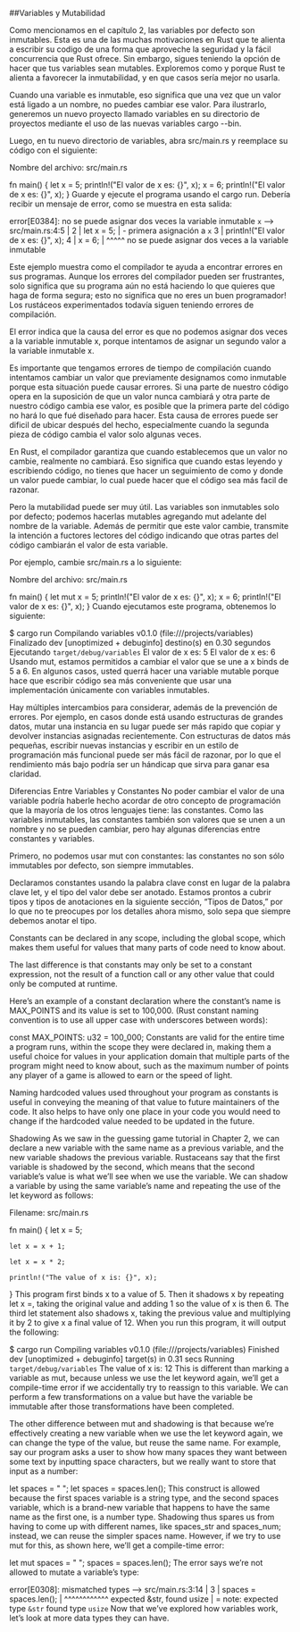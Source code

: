 ##Variables y Mutabilidad

Como mencionamos en el capítulo 2, las variables por defecto son inmutables. Esta es una de las muchas motivaciones en Rust que te alienta a escribir su codigo de una forma que aproveche la seguridad y la fácil concurrencia que Rust ofrece. Sin embargo, sigues teniendo la opción de hacer que tus variables sean mutables. Exploremos como y 
porque Rust te alienta a favorecer la inmutabilidad, y en que casos sería mejor no usarla.

Cuando una variable es inmutable, eso significa que una vez que un valor está ligado a un nombre, no puedes cambiar ese valor. Para ilustrarlo, generemos un nuevo proyecto llamado variables en su directorio de proyectos mediante el uso de las nuevas variables cargo --bin.

Luego, en tu nuevo directorio de variables, abra src/main.rs y reemplace su código con el siguiente:

Nombre del archivo: src/main.rs

fn main() {
    let x = 5;
    println!("El valor de x es: {}", x);
    x = 6;
    println!("El valor de x es: {}", x);
}
Guarde y ejecute el programa usando el cargo run. Debería recibir un mensaje de error, como se muestra en esta salida:

error[E0384]: no se puede asignar dos veces la variable inmutable `x`
 --> src/main.rs:4:5
  |
2 |     let x = 5;
  |         - primera asignación a `x`
3 |     println!("El valor de x es: {}", x);
4 |     x = 6;
  |     ^^^^^ no se puede asignar dos veces a la variable inmutable

Este ejemplo muestra como el compilador te ayuda a encontrar errores en sus programas. Aunque los errores del compilador pueden ser frustrantes, solo significa que su programa aún no está haciendo lo que quieres que haga de forma segura; esto no significa que no eres un buen programador! Los rustáceos experimentados todavía siguen teniendo errores de compilación.

El error indica que la causa del error es que no podemos asignar dos veces a la variable inmutable x, porque
intentamos de asignar un segundo valor a la variable inmutable x.

Es importante que tengamos errores de tiempo de compilación cuando intentamos cambiar un valor que previamente designamos como inmutable porque esta situación puede causar errores. Si una parte de nuestro código opera en la suposición de que un valor nunca cambiará y otra parte de nuestro código cambia ese valor, es posible que la primera parte del código no hará lo que fué diseñado para hacer. Esta causa de errores puede ser dificil de ubicar después del hecho, especialmente cuando la segunda pieza de código cambia el valor solo algunas veces.

En Rust, el compilador garantiza que cuando establecemos que un valor no cambie, realmente no cambiará. Eso significa que cuando estas leyendo y escribiendo código, no tienes que hacer un seguimiento de como y donde un valor puede cambiar, lo cual puede hacer que el código sea más facil de razonar.

Pero la mutabilidad puede ser muy útil. Las variables son inmutables solo por defecto; podemos hacerlas mutables agregando mut adelante del nombre de la variable. Además de permitir que este valor cambie, transmite la intención a fuctores lectores del código indicando que otras partes del código cambiarán el valor de esta variable.

Por ejemplo, cambie src/main.rs a lo siguiente:

Nombre del archivo: src/main.rs

fn main() {
    let mut x = 5;
    println!("El valor de x es: {}", x);
    x = 6;
    println!("El valor de x es: {}", x);
}
Cuando ejecutamos este programa, obtenemos lo siguiente:

$ cargo run
   Compilando variables v0.1.0 (file:///projects/variables)
    Finalizado dev [unoptimized + debuginfo] destino(s) en 0.30 segundos
     Ejecutando `target/debug/variables`
El valor de x es: 5
El valor de x es: 6
Usando mut, estamos permitidos a cambiar el valor que se une a x binds de 5 a 6. En algunos casos, usted querrá hacer una variable mutable porque hace que escribir código sea más conveniente que usar una implementación únicamente con variables inmutables.

Hay múltiples intercambios para considerar, además de la prevención de errores. Por ejemplo, en casos donde está usando estructuras de grandes datos, mutar una instancia en su lugar puede ser más rapido que copiar y devolver instancias asignadas recientemente. Con estructuras de datos más pequeñas, escribir nuevas instancias y escribir en un estilo de programación más funcional puede ser más fácil de razonar, por lo que el rendimiento más bajo podría ser un hándicap que sirva para ganar esa claridad.

Diferencias Entre Variables y Constantes
No poder cambiar el valor de una variable podría haberle hecho acordar de otro concepto de programación que la mayoría de los otros lenguajes tiene: las constantes. Como las variables inmutables, las constantes también son valores que se unen a un nombre y no se pueden cambiar, pero hay algunas diferencias entre constantes y variables.

Primero, no podemos usar mut con constantes: las constantes no son sólo immutables por defecto, son siempre immutables.


Declaramos constantes usando la palabra clave const en lugar de la palabra clave let, y el tipo del valor debe ser anotado. Estamos prontos a cubrir tipos y tipos de anotaciones en la siguiente sección, “Tipos de Datos,” por lo que no te preocupes por los detalles ahora mismo, solo sepa que siempre debemos anotar el tipo.


Constants can be declared in any scope, including the global scope, which makes them useful for values that many parts of code need to know about.

The last difference is that constants may only be set to a constant expression, not the result of a function call or any other value that could only be computed at runtime.

Here’s an example of a constant declaration where the constant’s name is MAX_POINTS and its value is set to 100,000. (Rust constant naming convention is to use all upper case with underscores between words):

const MAX_POINTS: u32 = 100_000;
Constants are valid for the entire time a program runs, within the scope they were declared in, making them a useful choice for values in your application domain that multiple parts of the program might need to know about, such as the maximum number of points any player of a game is allowed to earn or the speed of light.

Naming hardcoded values used throughout your program as constants is useful in conveying the meaning of that value to future maintainers of the code. It also helps to have only one place in your code you would need to change if the hardcoded value needed to be updated in the future.

Shadowing
As we saw in the guessing game tutorial in Chapter 2, we can declare a new variable with the same name as a previous variable, and the new variable shadows the previous variable. Rustaceans say that the first variable is shadowed by the second, which means that the second variable’s value is what we’ll see when we use the variable. We can shadow a variable by using the same variable’s name and repeating the use of the let keyword as follows:

Filename: src/main.rs

fn main() {
    let x = 5;

    let x = x + 1;

    let x = x * 2;

    println!("The value of x is: {}", x);
}
This program first binds x to a value of 5. Then it shadows x by repeating let x =, taking the original value and adding 1 so the value of x is then 6. The third let statement also shadows x, taking the previous value and multiplying it by 2 to give x a final value of 12. When you run this program, it will output the following:

$ cargo run
   Compiling variables v0.1.0 (file:///projects/variables)
    Finished dev [unoptimized + debuginfo] target(s) in 0.31 secs
     Running `target/debug/variables`
The value of x is: 12
This is different than marking a variable as mut, because unless we use the let keyword again, we’ll get a compile-time error if we accidentally try to reassign to this variable. We can perform a few transformations on a value but have the variable be immutable after those transformations have been completed.

The other difference between mut and shadowing is that because we’re effectively creating a new variable when we use the let keyword again, we can change the type of the value, but reuse the same name. For example, say our program asks a user to show how many spaces they want between some text by inputting space characters, but we really want to store that input as a number:

let spaces = "   ";
let spaces = spaces.len();
This construct is allowed because the first spaces variable is a string type, and the second spaces variable, which is a brand-new variable that happens to have the same name as the first one, is a number type. Shadowing thus spares us from having to come up with different names, like spaces_str and spaces_num; instead, we can reuse the simpler spaces name. However, if we try to use mut for this, as shown here, we’ll get a compile-time error:

let mut spaces = "   ";
spaces = spaces.len();
The error says we’re not allowed to mutate a variable’s type:

error[E0308]: mismatched types
 --> src/main.rs:3:14
  |
3 |     spaces = spaces.len();
  |              ^^^^^^^^^^^^ expected &str, found usize
  |
  = note: expected type `&str`
             found type `usize`
Now that we’ve explored how variables work, let’s look at more data types they can have.
